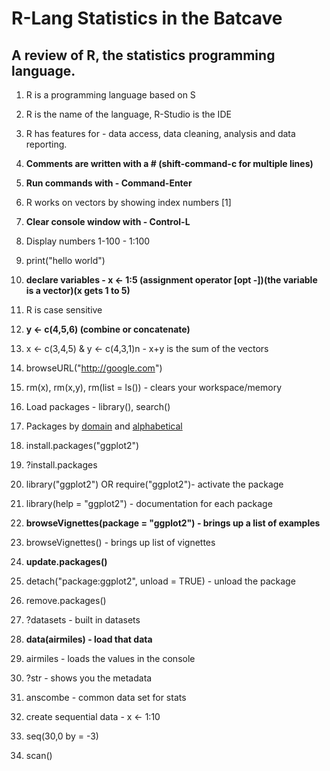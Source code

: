 # R-Lang Statistics in the Batcave

## A review of R, the statistics programming language.

1. R is a programming language based on S
2. R is the name of the language, R-Studio is the IDE
3. R has features for - data access, data cleaning, analysis and data reporting.
4. **Comments are written with a # (shift-command-c for multiple lines)**
5. **Run commands with - Command-Enter**
6. R works on vectors by showing index numbers [1]
7. **Clear console window with - Control-L**
8. Display numbers 1-100 - 1:100
9. print("hello world")
10. **declare variables - x <- 1:5 (assignment operator [opt -])(the variable is a vector)(x gets 1 to 5)**
11. R is case sensitive
12. **y <- c(4,5,6) (combine or concatenate)**
13. x <- c(3,4,5) & y <- c(4,3,1)n - x+y is the sum of the vectors
14. browseURL("http://google.com")
15. rm(x), rm(x,y), rm(list = ls()) - clears your workspace/memory

16. Load packages - library(), search()
17. Packages by [domain](https://cran.r-project.org/web/views/) and [alphabetical](https://cran.r-project.org/web/packages/available_packages_by_name.html)
18. install.packages("ggplot2")
19. ?install.packages
20. library("ggplot2") OR require("ggplot2")- activate the package
21. library(help = "ggplot2") - documentation for each package
22. **browseVignettes(package = "ggplot2") - brings up a list of examples**
23. browseVignettes() - brings up list of vignettes
24. **update.packages()**
25. detach("package:ggplot2", unload = TRUE) - unload the package
25. remove.packages()

26. ?datasets - built in datasets
27. **data(airmiles) - load that data**
28. airmiles - loads the values in the console
29. ?str - shows you the metadata
30. anscombe - common data set for stats

31. create sequential data - x <- 1:10
32. seq(30,0 by = -3)
33. scan()
